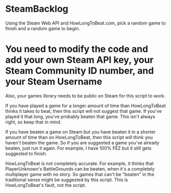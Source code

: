# SteamBacklog

Using the Steam Web API and HowLongToBeat.com, pick a random game to finish and a random game to begin.

# You need to modify the code and add your own Steam API key, your Steam Community ID number, and your Steam Username
Also, your games library needs to be public on Steam for this script to work.

If you have played a game for a longer amount of time than HowLongToBeat thinks it takes to beat, then this script will not suggest that game. If you've played it that long, you've probably beaten that game. This isn't always right, so keep that in mind.

If you have beaten a game on Steam but you have beaten it in a shorter amount of time than on HowLongToBeat, then this script will think you haven't beaten the game. So if you are suggested a game you've already beaten, just run it again. For example, I have 100% FEZ but it still gets suggested to finish.

HowLongToBeat is not completely accurate. For example, it thinks that PlayerUnknown's BattleGrounds can be beaten, when it's a completely multiplayer game with no story. So games that can't be "beaten" in the traditional sense might be suggested by this script. This is HowLongToBeat's fault, not the script.
